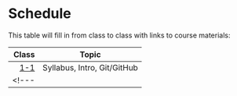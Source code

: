 # Schedule

This table will fill in from class to class with links to course materials:

| Class                   | Topic         |
| ----------------------: | ------------- |
| [1-1](./agenda/01-1.md) | Syllabus, Intro, Git/GitHub |
<!--- | [](./agenda/0-.md) |  | --->
